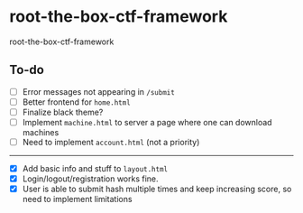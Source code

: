 # root-the-box-ctf-framework
root-the-box-ctf-framework

## To-do
 
- [ ] Error messages not appearing in `/submit`
- [ ] Better frontend for `home.html`
- [ ] Finalize black theme?
- [ ] Implement `machine.html` to server a page where one can download machines
- [ ] Need to implement `account.html` (not a priority)
<hr/>

- [x] Add basic info and stuff to `layout.html`
- [x] Login/logout/registration works fine.
- [x] User is able to submit hash multiple times and keep increasing score, so need to implement limitations
